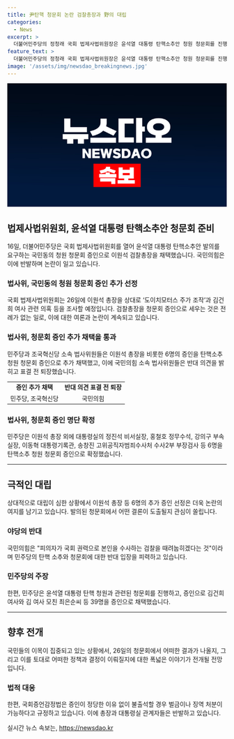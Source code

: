 ```yaml
---
title: 尹탄핵 청문회 논란 검찰총장과 野의 대립
categories:
  - News
excerpt: >
  더불어민주당의 정청래 국회 법제사법위원장은 윤석열 대통령 탄핵소추안 청원 청문회를 진행 중이다. 국민의힘과의 여야 간 갈등 속에서 검찰총장인 이원석 총장을 청문회 증인으로 선정하여 논란이 일고 있으며, 국회 증언감정법을 통해 증인들의 출석 의무와 벌금 규정 등이 논의되고 있다. 민주당은 대통령실 관계자 등의 청문회 증인출석요구서 수령을 거부한 대통령실을 고발하고 있으며, 이에 대한 여야 간 갈등이 이어지고 있다.
feature_text: >
  더불어민주당의 정청래 국회 법제사법위원장은 윤석열 대통령 탄핵소추안 청원 청문회를 진행 중이다. 국민의힘과의 여야 간 갈등 속에서 검찰총장인 이원석 총장을 청문회 증인으로 선정하여 논란이 일고 있으며, 국회 증언감정법을 통해 증인들의 출석 의무와 벌금 규정 등이 논의되고 있다. 민주당은 대통령실 관계자 등의 청문회 증인출석요구서 수령을 거부한 대통령실을 고발하고 있으며, 이에 대한 여야 간 갈등이 이어지고 있다.
image: '/assets/img/newsdao_breakingnews.jpg'
---
```


<p><img src="/assets/img/newsdao_breakingnews.jpg" alt="bookingtag 속보" /></p>

<h2 data-ke-size="size26">법제사법위원회, 윤석열 대통령 탄핵소추안 청문회 준비</h2>

<p data-ke-size="size16">16일, 더불어민주당은 국회 법제사법위원회를 열어 윤석열 대통령 탄핵소추안 발의를 요구하는 국민동의 청원 청문회 증인으로 이원석 검찰총장을 채택했습니다. 국민의힘은 이에 반발하며 논란이 일고 있습니다.</p>

<h3 data-ke-size="size24">법사위, 국민동의 청원 청문회 증인 추가 선정</h3>

<p data-ke-size="size16">국회 법제사법위원회는 26일에 이원석 총장을 상대로 ‘도이치모터스 주가 조작’과 김건희 여사 관련 의혹 등을 조사할 예정입니다. 검찰총장을 청문회 증인으로 세우는 것은 전례가 없는 일로, 이에 대한 여론과 논란이 계속되고 있습니다.</p>

<h3 data-ke-size="size24">법사위, 청문회 증인 추가 채택을 통과</h3>

<p data-ke-size="size16">민주당과 조국혁신당 소속 법사위원들은 이원석 총장을 비롯한 6명의 증인을 탄핵소추 청원 청문회 증인으로 추가 채택했고, 이에 국민의힘 소속 법사위원들은 반대 의견을 밝히고 표결 전 퇴장했습니다.</p>

<table>
    <tr>
        <td style="text-align: center; height: 17px;"><b>증인 추가 채택</b></td>
        <td style="text-align: center; height: 17px;"><b>반대 의견 표결 전 퇴장</b></td>
    </tr>
    <tr>
        <td style="text-align: center; height: 17px;">민주당, 조국혁신당</td>
        <td style="text-align: center; height: 17px;">국민의힘</td>
    </tr>
</table>

<h3 data-ke-size="size24">법사위, 청문회 증인 명단 확정</h3>

<p data-ke-size="size16">민주당은 이원석 총장 외에 대통령실의 정진석 비서실장, 홍철호 정무수석, 강의구 부속실장, 이동혁 대통령기록관, 송창진 고위공직자범죄수사처 수사2부 부장검사 등 6명을 탄핵소추 청원 청문회 증인으로 확정했습니다.</p>

<hr>

<h2 data-ke-size="size26">극적인 대립</h2>

<p data-ke-size="size16">상대적으로 대립이 심한 상황에서 이원석 총장 등 6명의 추가 증인 선정은 더욱 논란의 여지를 남기고 있습니다. 발의된 청문회에서 어떤 결론이 도출될지 관심이 쏠립니다.</p>

<h3 data-ke-size="size24">야당의 반대</h3>

<p data-ke-size="size16">국민의힘은 "피의자가 국회 권력으로 본인을 수사하는 검찰을 때려눕히겠다는 것"이라며 민주당의 탄핵 소추와 청문회에 대한 반대 입장을 피력하고 있습니다.</p>

<h3 data-ke-size="size24">민주당의 주장</h3>

<p data-ke-size="size16">한편, 민주당은 윤석열 대통령 탄핵 청원과 관련된 청문회를 진행하고, 증인으로 김건희 여사와 김 여사 모친 최은순씨 등 39명을 증인으로 채택했습니다.</p>

<hr>

<h2 data-ke-size="size26">향후 전개</h2>

<p data-ke-size="size16">국민들의 이목이 집중되고 있는 상황에서, 26일의 청문회에서 어떠한 결과가 나올지, 그리고 이를 토대로 어떠한 정책과 결정이 이뤄질지에 대한 폭넓은 이야기가 전개될 전망입니다.</p>

<h3 data-ke-size="size24">법적 대응</h3>

<p data-ke-size="size16">한편, 국회증언감정법은 증인이 정당한 이유 없이 불출석할 경우 벌금이나 징역 처분이 가능하다고 규정하고 있습니다. 이에 총장과 대통령실 관계자들은 반발하고 있습니다.</p>
실시간 뉴스 속보는, <a href="https://newsdao.kr" rel="dofollow">https://newsdao.kr</a>


